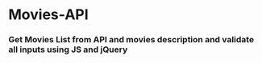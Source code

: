 # Movies-API
### Get Movies List from API and movies description and validate all inputs using JS and jQuery
